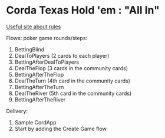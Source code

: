 
# Corda Texas Hold 'em : "All In"

[Useful site about rules](https://www.cardschat.com/texas-holdem-poker-rules.php)

Flows:  poker game rounds/steps:

1. BettingBlind
1. DealToPlayers (2 cards to each player)
1. BettingAfterDealToPlayers
1. DealTheFlop (3 cards in the community cards)
1. BettingAfterTheFlop
1. DealTheTurn (4th card in the community cards)
1. BettingAfterTheTurn
1. DealTheRiver (5th card in the community cards)
1. BettingAfterTheRiver

Delivery:

1. Sample CordApp
1. Start by adding the Create Game flow
